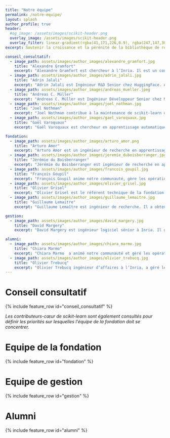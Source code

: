 ```yaml
---
title: "Notre équipe"
permalink: /notre-equipe/
layout: splash
author_profile: true
header:
  #og_image: /assets/images/scikit-header.png
  overlay_image: /assets/images/scikit-header.png
  overlay_filter: linear-gradient(rgba(41,171,226,0.9), rgba(247,147,30,0.9))
excerpt: Soutenir la croissance et la pérénité de la bibliothèque de référence du machine learning avec l’aide de nos partenaires.

conseil_consultatif:
  - image_path: assets/images/author_images/alexandre_gramfort.jpg
    title: "Alexandre Gramfort"
    excerpt: "Alexandre Gramfort est chercheur à l’Inria. Il est un contributeur-cœur de scikit-learn depuis 2009. Il est un expert en apprentissage automatique, optimisation et informatique scientifique en Python."
  - image_path: assets/images/author_images/adrin_jalali.jpg
    title: "Adrin Jalali"
    excerpt: "Adrin Jalali est Ingénieur R&D Senior chez HuggingFace. Adrin a une formation en informatique et bioinformatique. Il est un membre actif de la communauté PyData et il contribue à scikit-learn depuis 2018."
  - image_path: assets/images/author_images/andreas_mueller.jpeg
    title: "Andreas C. Müller"
    excerpt: "Andreas C. Müller est Ingénieur Développeur Senior chez Microsoft. Il est l’auteur du livre «Le Machine learning avec Python». Il est contributeur-cœur de scikit-learn depuis 2011."
  - image_path: assets/images/author_images/joel_nothman.jpg
    title: "Joel Nothman"
    excerpt: "Joel Nothman contribue à la maintenance de scikit-learn depuis 2013, durant son doctorat en Traitement Automatique du Langage Naturel à l’Université de Sydney. Actuellement, il travaille en tant que référant technique au Centre Informatique de Sydney comme consultant, ingénieur et enseignant pour améliorer la recherche en science des données à cette même université."
  - image_path: assets/images/author_images/gael_varoquaux.jpg
    title: "Gaël Varoquaux"
    excerpt: "Gaël Varoquaux est chercheur en apprentissage automatique à l’Inria. Il est expert dans les domaines d’optimisation, régularisation et de représentation de données discrètes. Il est un contributeur-cœur de scikit-learn depuis 2009 et contributeur de l’écosystème scientifique Python depuis 2004. Gaël est en charge du pilotage de la fondation."

fondation:
  - image_path: assets/images/author_images/arturo_amor.png
    title: "Arturo Amor"
    excerpt: "Arturo Amor est un ingénieur de recherche en apprentissage automatique. Titulaire d’un doctorat en physique théorique, il est aujourd’hui l’un des principaux contributeurs de scikit-learn et s’attache tout particulièrement à rendre la documentation claire et accessible à tous."
  - image_path: assets/images/author_images/jeremie_duboisberranger.jpg
    title: "Jérémie du Boisberranger"
    excerpt: "Jérémie du Boisberranger est ingénieur de recherche en apprentissage automatique. Il a une formation en physique théorique. Il est contributeur-cœur depuis 2019."
  - image_path: assets/images/author_images/francois_goupil.jpg
    title: "François Goupil"
    excerpt: "François Goupil anime notre communauté, gère les opérations du consortium et la relation avec nos mécènes. Il est ingénieur spécialisé en deep learning et s’est intéressé aux questions de robustesse et de certification. Il est passionné par les dynamiques humaines des projets d’innovation et la beauté de la coopération dans les projets open source."
  - image_path: assets/images/author_images/olivier_grisel.jpg
    title: "Olivier Grisel"
    excerpt: "Olivier Grisel est le référent technique de la fondation. Il est contributeur-cœur de scikit-learn depuis 2010. Il est expert en apprentissage automatique et enseigne l’apprentissage profond à l’École Polytechnique et l’Université Paris Saclay."
  - image_path: assets/images/author_images/guillaume_lemaitre.jpg
    title: "Guillaume Lemaitre"
    excerpt: "Guillaume Lemaître est ingénieur de recherche. Il a obtenu un doctorat en vision par ordinateur et est un contributeur-cœur depuis 2017."

gestion:
  - image_path: assets/images/author_images/david_margery.jpg
    title: "David Margery"
    excerpt: "David Margery est ingénieur logiciel sénior à Inria. Il gère la valorisation du développement logiciel Open Source à Inria (InriaSoft)."

alumni:
  - image_path: assets/images/author_images/chiara_marmo.jpg
    title: "Chiara Marmo"
    excerpt: "Chiara Marmo  a animé notre communauté et gèré les opérations du Consortium. Elle a un doctorat en astronomie et a travaillé en tant qu’ingénieur de recherche en planétologie pendant 15 années avant de rejoindre la fondation. Elle est également investie en science citoyenne et science ouverte."
  - image_path: assets/images/author_images/olivier_trebucq.jpg
    title: "Olivier Trebucq"
    excerpt: "Olivier Trebucq ingénieur d’affaires à l’Inria, a géré les opérations de montage du Consortium. Il continue son activité dans le réseau Inria Alumni."
---
```


# Conseil consultatif

{% include feature_row id="conseil_consultatif" %}

*Les contributeurs-cœur de scikit-learn sont également consultés pour définir les priorités sur lesquelles l'équipe de la fondation doit se concentrer.*

# Equipe de la fondation
{% include feature_row id="fondation" %}

# Equipe de gestion 
{% include feature_row id="gestion" %}

# Alumni
{% include feature_row id="alumni" %}